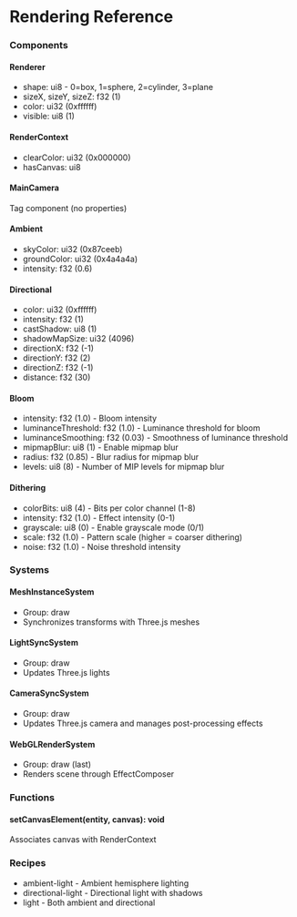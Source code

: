 # Rendering Reference

### Components

#### Renderer
- shape: ui8 - 0=box, 1=sphere, 2=cylinder, 3=plane
- sizeX, sizeY, sizeZ: f32 (1)
- color: ui32 (0xffffff)
- visible: ui8 (1)

#### RenderContext
- clearColor: ui32 (0x000000)
- hasCanvas: ui8

#### MainCamera
Tag component (no properties)

#### Ambient
- skyColor: ui32 (0x87ceeb)
- groundColor: ui32 (0x4a4a4a)
- intensity: f32 (0.6)

#### Directional
- color: ui32 (0xffffff)
- intensity: f32 (1)
- castShadow: ui8 (1)
- shadowMapSize: ui32 (4096)
- directionX: f32 (-1)
- directionY: f32 (2)
- directionZ: f32 (-1)
- distance: f32 (30)

#### Bloom
- intensity: f32 (1.0) - Bloom intensity
- luminanceThreshold: f32 (1.0) - Luminance threshold for bloom
- luminanceSmoothing: f32 (0.03) - Smoothness of luminance threshold
- mipmapBlur: ui8 (1) - Enable mipmap blur
- radius: f32 (0.85) - Blur radius for mipmap blur
- levels: ui8 (8) - Number of MIP levels for mipmap blur

#### Dithering
- colorBits: ui8 (4) - Bits per color channel (1-8)
- intensity: f32 (1.0) - Effect intensity (0-1)
- grayscale: ui8 (0) - Enable grayscale mode (0/1)
- scale: f32 (1.0) - Pattern scale (higher = coarser dithering)
- noise: f32 (1.0) - Noise threshold intensity

### Systems

#### MeshInstanceSystem
- Group: draw
- Synchronizes transforms with Three.js meshes

#### LightSyncSystem
- Group: draw
- Updates Three.js lights

#### CameraSyncSystem
- Group: draw
- Updates Three.js camera and manages post-processing effects

#### WebGLRenderSystem
- Group: draw (last)
- Renders scene through EffectComposer

### Functions

#### setCanvasElement(entity, canvas): void
Associates canvas with RenderContext

### Recipes

- ambient-light - Ambient hemisphere lighting
- directional-light - Directional light with shadows
- light - Both ambient and directional